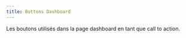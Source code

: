 ```yaml
---
title: Buttons Dashboard
---
```


Les boutons utilisés dans la page dashboard en tant que call to action.